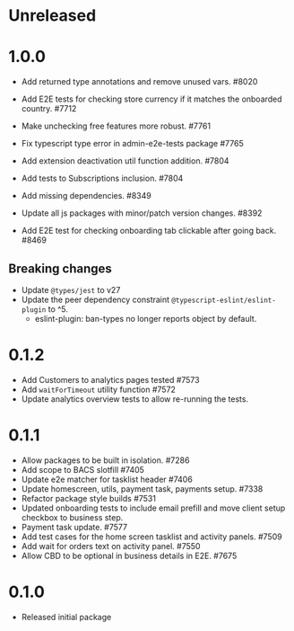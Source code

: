 # Unreleased

# 1.0.0

-   Add returned type annotations and remove unused vars. #8020

-   Add E2E tests for checking store currency if it matches the onboarded country. #7712

-   Make unchecking free features more robust. #7761

-   Fix typescript type error in admin-e2e-tests package #7765

-   Add extension deactivation util function addition. #7804

-   Add tests to Subscriptions inclusion. #7804

-   Add missing dependencies. #8349

-   Update all js packages with minor/patch version changes. #8392

-   Add E2E test for checking onboarding tab clickable after going back. #8469
## Breaking changes

-   Update `@types/jest` to v27
-   Update the peer dependency constraint `@typescript-eslint/eslint-plugin` to ^5.
    - eslint-plugin: ban-types no longer reports object by default.


# 0.1.2

-   Add Customers to analytics pages tested #7573
-   Add `waitForTimeout` utility function #7572
-   Update analytics overview tests to allow re-running the tests.

# 0.1.1

-   Allow packages to be built in isolation. #7286
-   Add scope to BACS slotfill #7405
-   Update e2e matcher for tasklist header #7406
-   Update homescreen, utils, payment task, payments setup. #7338
-   Refactor package style builds #7531
-   Updated onboarding tests to include email prefill and move client setup checkbox to business step.
-   Payment task update. #7577
-   Add test cases for the home screen tasklist and activity panels. #7509
-   Add wait for orders text on activity panel. #7550
-   Allow CBD to be optional in business details in E2E. #7675

# 0.1.0

-   Released initial package
